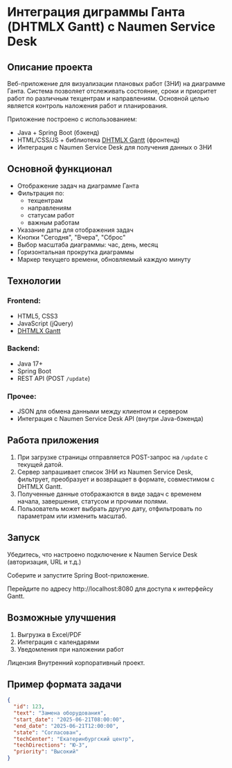 # Интеграция диграммы Ганта (DHTMLX Gantt) с Naumen Service Desk

## Описание проекта 

Веб-приложение для визуализации плановых работ (ЗНИ) на диаграмме Ганта. Система позволяет отслеживать состояние, сроки и приоритет работ по различным техцентрам и направлениям. Основной целью является контроль наложения работ и планирования.

Приложение построено с использованием:

- Java + Spring Boot (бэкенд)
- HTML/CSS/JS + библиотека [DHTMLX Gantt](https://dhtmlx.com/) (фронтенд)
- Интеграция с Naumen Service Desk для получения данных о ЗНИ

## Основной функционал

- Отображение задач на диаграмме Ганта
- Фильтрация по:
  - техцентрам
  - направлениям
  - статусам работ
  - важным работам
- Указание даты для отображения задач
- Кнопки "Сегодня", "Вчера", "Сброс"
- Выбор масштаба диаграммы: час, день, месяц
- Горизонтальная прокрутка диаграммы
- Маркер текущего времени, обновляемый каждую минуту

## Технологии

### Frontend:

- HTML5, CSS3
- JavaScript (jQuery)
- [DHTMLX Gantt](https://dhtmlx.com/)

### Backend:

- Java 17+
- Spring Boot
- REST API (POST `/update`)

### Прочее:

- JSON для обмена данными между клиентом и сервером
- Интеграция с Naumen Service Desk API (внутри Java-бэкенда)


## Работа приложения

1. При загрузке страницы отправляется POST-запрос на `/update` с текущей датой.
2. Сервер запрашивает список ЗНИ из Naumen Service Desk, фильтрует, преобразует и возвращает в формате, совместимом с DHTMLX Gantt.
3. Полученные данные отображаются в виде задач с временем начала, завершения, статусом и прочими полями.
4. Пользователь может выбрать другую дату, отфильтровать по параметрам или изменить масштаб.

## Запуск
Убедитесь, что настроено подключение к Naumen Service Desk (авторизация, URL и т.д.)

Соберите и запустите Spring Boot-приложение.

Перейдите по адресу http://localhost:8080 для доступа к интерфейсу Gantt.

## Возможные улучшения
1. Выгрузка в Excel/PDF
2. Интеграция с календарями
3. Уведомления при наложении работ

Лицензия
Внутренний корпоративный проект.

## Пример формата задачи

```json
{
  "id": 123,
  "text": "Замена оборудования",
  "start_date": "2025-06-21T08:00:00",
  "end_date": "2025-06-21T12:00:00",
  "state": "Согласован",
  "techCenter": "Екатеринбургский центр",
  "techDirections": "Ю-З",
  "priority": "Высокий"
}

